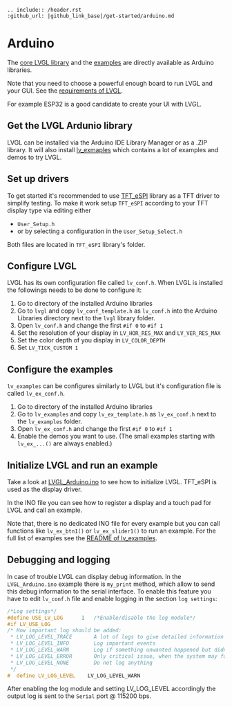 ```eval_rst
.. include:: /header.rst 
:github_url: |github_link_base|/get-started/arduino.md
```

# Arduino

The [core LVGL library](https://github.com/lvgl/lvgl) and the [examples](https://github.com/lvgl/lv_examples) are directly available as Arduino libraries.

Note that you need to choose a powerful enough board to run LVGL and your GUI.  See the [requirements of LVGL](https://docs.lvgl.io/latest/en/html/intro/index.html#requirements). 

For example ESP32 is a good candidate to create your UI with LVGL.


## Get the LVGL Ardunio library

LVGL can be installed via the Arduino IDE Library Manager or as a .ZIP library.
It will also install [lv_exmaples](https://github.com/lvgl/lv_examples) which contains a lot of examples and demos to try LVGL.

## Set up drivers

To get started it's recommended to use [TFT_eSPI](https://github.com/Bodmer/TFT_eSPI) library as a TFT driver to simplify testing. 
To make it work setup `TFT_eSPI` according to your TFT display type via editing either
- `User_Setup.h` 
- or by selecting a configuration in the `User_Setup_Select.h`

Both files are located in `TFT_eSPI` library's folder.

## Configure LVGL

LVGL has its own configuration file called `lv_conf.h`. When LVGL is installed the followings needs to be done to configure it:
1. Go to directory of the installed Arduino libraries
2. Go to `lvgl` and copy `lv_conf_template.h` as `lv_conf.h` into the Arduino Libraries directory next to the `lvgl` library folder.
3. Open `lv_conf.h` and change the first `#if 0` to `#if 1`
4. Set the resolution of your display in `LV_HOR_RES_MAX` and `LV_VER_RES_MAX`
5. Set the color depth of you display in `LV_COLOR_DEPTH`
6. Set `LV_TICK_CUSTOM 1`

## Configure the examples
`lv_examples` can be configures similarly to LVGL but it's configuration file is called `lv_ex_conf.h`. 
1. Go to directory of the installed Arduino libraries
2. Go to `lv_examples` and copy `lv_ex_template.h` as `lv_ex_conf.h` next to the `lv_examples` folder.
3. Open `lv_ex_conf.h` and change the first `#if 0` to `#if 1`
4. Enable the demos you want to use. (The small examples starting with `lv_ex_...()` are always enabled.)

## Initialize LVGL and run an example

Take a look at [LVGL_Arduino.ino](https://github.com/lvgl/lvgl/blob/master/examples/LVGL_Arduino.ino) to see how to initialize LVGL.
TFT_eSPI is used as the display driver.

In the INO file you can see how to register a display and a touch pad for LVGL and call an example.

Note that, there is no dedicated INO file for every example but you can call functions like `lv_ex_btn1()` or `lv_ex_slider1()` to run an example.
For the full list of examples see the [README of lv_examples](https://github.com/lvgl/lv_examples/blob/master/README.md).

## Debugging and logging

In case of trouble LVGL can display debug information. 
In the `LVGL_Arduino.ino` example there is `my_print` method, which allow to send this debug information to the serial interface. 
To enable this feature you have to edit `lv_conf.h` file and enable logging in the section `log settings`:

```c
/*Log settings*/
#define USE_LV_LOG      1   /*Enable/disable the log module*/
#if LV_USE_LOG
/* How important log should be added:
 * LV_LOG_LEVEL_TRACE       A lot of logs to give detailed information
 * LV_LOG_LEVEL_INFO        Log important events
 * LV_LOG_LEVEL_WARN        Log if something unwanted happened but didn't cause a problem
 * LV_LOG_LEVEL_ERROR       Only critical issue, when the system may fail
 * LV_LOG_LEVEL_NONE        Do not log anything
 */
#  define LV_LOG_LEVEL    LV_LOG_LEVEL_WARN
```

After enabling the log module and setting LV_LOG_LEVEL accordingly the output log is sent to the `Serial` port @ 115200 bps.

